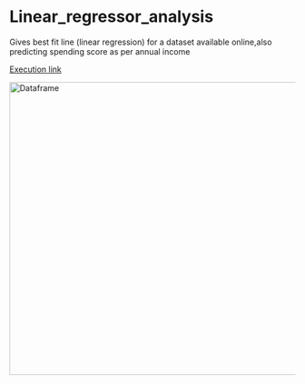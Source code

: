 # Linear_regressor_analysis
Gives best fit line (linear regression) for a dataset available online,also predicting spending score as per annual income

[Execution link](https://colab.research.google.com/drive/1fc9AU1DHIUf8z4zlTKT7SkdabI4lIgcs?usp=sharing)

<img width="515" alt="Dataframe" src="https://user-images.githubusercontent.com/84340948/177318678-d5cd4f7b-f70d-4af2-ac06-f6eb10cc6d15.png">
